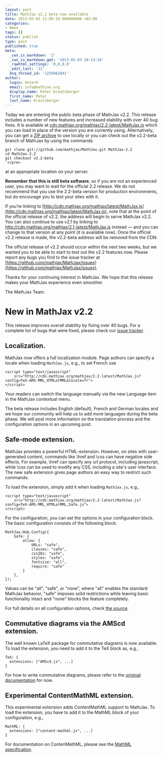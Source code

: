 ```yaml
---
layout: post
title: MathJax v2.2 beta now available
date: 2013-05-03 12:09:19.000000000 +02:00
categories:
- News
tags: []
status: publish
type: post
published: true
meta:
  _cws_is_markdown: '2'
  _cws_is_markdown_gmt: '2013-05-03 20:13:10'
  _rawhtml_settings: '0,0,0,0'
  _edit_last: '12'
  dsq_thread_id: '1258962841'
author:
  login: PeterK
  email: info@mathjax.org
  display_name: Peter Krautzberger
  first_name: Peter
  last_name: Krautzberger
---
```


Today we are entering the public beta phase of MathJax v2.2. This release includes a number of new features and increased stability with over 40 bug fixes. It is available at [cdn.mathjax.org/mathjax/2.2-latest/MathJax.js](http://cdn.mathjax.org/mathjax/2.2-latest/MathJax.js) which you can load in place of the version you are currently using.  Alternatively, you can get a [ZIP archive](https://github.com/mathjax/MathJax/archive/v2.2-beta.zip) to use locally or you can check out the v2.2-beta branch of MathJax by using the commands

    git clone git://github.com/mathjax/MathJax.git MathJax-2.2
    cd MathJax-2.2
    git checkout v2.2-beta
    `</pre>

at an appropriate location on your server.

**Remember that this is still beta software**, so if you are not an experienced user, you may want to wait for the official 2.2 release.  We do not recommend that you use the 2.2-beta version for production environments, but do encourage you to test your sites with it.

If you’re linking to [http://cdn.mathjax.org/mathjax/latest/MathJax.js](http://cdn.mathjax.org/mathjax/latest/MathJax.js), note that at the point of the official release of v2.2, the address will begin to serve MathJax v2.2. You can also continue to use v2.1 by linking to http://cdn.mathjax.org/mathjax/2.1-latest/MathJax.js instead — and you can change to that version at any point (it is available now). Once the official v2.2 release is made, the v2.2-beta address will be removed from the CDN.

The official release of v2.2 should occur within the next two weeks, but we wanted you to be able to start to test out the v2.2 features now.  Please report any bugs you find to the issue tracker at [https://github.com/mathjax/MathJax/issues](https://github.com/mathjax/MathJax/issues).

Thanks for your continuing interest in MathJax.  We hope that this release makes your MathJax experience even smoother.

The MathJax Team.

# New in MathJax v2.2

This release improves overall stability by fixing over 40 bugs.  For a complete list of bugs that were fixed, please check our [issue tracker](https://github.com/mathjax/mathjax/issues?labels=Merged&state=open).

## Localization.

MathJax now offers a full localization module. Page authors can specify a locale when loading `MathJax.js`, e.g., to set French use

    <script type="text/javascript"
        src="http://cdn.mathjax.org/mathjax/2.2-latest/MathJax.js?config=TeX-AMS-MML_HTMLorMML&locale=fr">
    </script>


Your readers can switch the language manually via the new Language item in the MathJax contextual menu.

The beta release includes English (default), French and German locales and we hope our community will help us to add more languages during the beta phase. We will post more information on the translation process and the configuration options in an upcoming post.

## Safe-mode extension.

MathJax provides a powerful HTML-extension. However, on sites with user-generated content, commands like \href and \css can have negative side effects. For example, \href can specify any url protocol, including javascript, while \css can be used to modify any CSS, including a site's user interface. The new safe extension gives page authors an easy way to restrict such commands.

To load the extension, simply add it when loading `MathJax.js`, e.g.,

    <script type="text/javascript"
        src="http://cdn.mathjax.org/mathjax/2.2-latest/MathJax.js?config=TeX-AMS-MML_HTMLorMML,Safe.js">
    </script>

For the configuration, you can set the options in your configuration block. The basic configuration consists of the following block:

    MathJax.Hub.Config({
        Safe: {
            allow: {
                URLs: "safe",     
                classes: "safe", 
                cssIDs: "safe",  
                styles: "safe",   
                fontsize: "all",   
                require: "safe"
            }
        },
    });

Values can be "all", "safe", or "none", where "all" enables the standard MathJax behavior, "safe" imposes solid restrictions while leaving basic functionality intact and "none" blocks the feature completely.

For full details on all configuration options, check [the source](https://github.com/mathjax/MathJax/blob/v2.2-beta/unpacked/extensions/Safe.js).

## Commutative diagrams via the AMScd extension.

The well known LaTeX package for commutative diagrams is now available. To load the extension, you need to add it to the TeX block as, e.g.,

    TeX: {
      extensions: ["AMScd.js", ...]
    }

For how to write commutative diagrams, please refer to the [original documentation](http://mirrors.ctan.org/macros/latex/required/amslatex/math/amscd.pdf) for now.

## Experimental ContentMathML extension.

This experimental extension adds ContentMathML support to MathJax. To load the extension, you have to add it to the MathML block of your configuration, e.g.,

    MathML: {
      extensions: ["content-mathml.js", ...]
    }

For documentation on ContenMathML, please see the [MathML specification](http://www.w3.org/Math/draft-spec/chapter4.html).